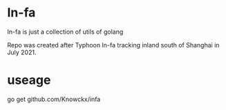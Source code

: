 # In-fa
In-fa is just a collection of utils of golang

Repo was created after Typhoon In-fa tracking inland south of Shanghai in July 2021.

# useage
go get github.com/Knowckx/infa